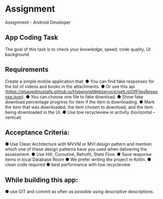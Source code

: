 # Assignment
Assignment - Android Developer

## App Coding Task
The goal of this task is to check your knowledge, speed, code quality, UI background

## Requirements
Create a simple mobile application that:
●	You can find fake responses for the list of videos and books in the attachments.
●	Or use this api (https://elsayedmustafa.github.io/HyperoneWebservice/getListOfFilesResponse.json).
●	You can choose one file to fake download.
●	Show fake download percentage progress for item if the item is downloading.
●	Mark the item that was downloaded, the item chosen to download, and the item being downloaded in the UI.
●	Use tow recycleview in activity (horizontal – vertical)

## Acceptance Criteria:
●	Use Clean Architecture with MVVM or MVI design pattern and mention which one of these design patterns have you used when delivering the assessment.
●	Use Hilt, Coroutine, Retrofit, State Flow.
●	Save response items in local Database Room
●	We prefer writing the project in Kotlin.
●	clean code required
●	best performance with tow recycleview

## While building this app:
●	use GIT and commit as often as possible using descriptive descriptions.
